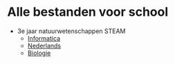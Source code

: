 # Alle bestanden voor school

- 3e jaar natuurwetenschappen STEAM
    - [Informatica](/3NWSTb/2023-2024/INFORMATICA/)
    - [Nederlands](/3NWSTb/2023-2024/NEDERLANDS/)
    - [Biologie](/3NWSTb/2023-2024/BIOLOGIE/)